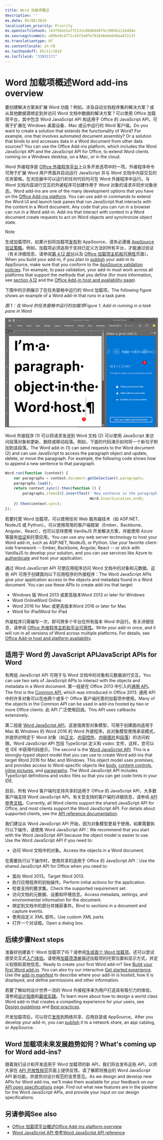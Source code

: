 ```yaml
---
title: Word 加载项概述
description: ''
ms.date: 05/08/2019
localization_priority: Priority
ms.openlocfilehash: 143f5b431aff2133c084b6d0f9c390562116dd4e
ms.sourcegitcommit: a99be9c4771c45f3e07e781646e0e649aa47213f
ms.translationtype: HT
ms.contentlocale: zh-CN
ms.lasthandoff: 05/11/2019
ms.locfileid: "33952171"
---
```

# <a name="word-add-ins-overview"></a><span data-ttu-id="7c9a5-102">Word 加载项概述</span><span class="sxs-lookup"><span data-stu-id="7c9a5-102">Word add-ins overview</span></span>

<span data-ttu-id="7c9a5-p101">要创建解决方案来扩展 Word 功能？例如，涉及自动文档程序集的解决方案？或从其他数据源绑定到并访问 Word 文档中数据的解决方案？可以使用 Office 加载项平台，其中包含 Word JavaScript API 和适用于 Office 的 JavaScript API，可用于扩展在 Windows 桌面设备、Mac 或云中运行的 Word 客户端。</span><span class="sxs-lookup"><span data-stu-id="7c9a5-p101">Do you want to create a solution that extends the functionality of Word? For example, one that involves automated document assembly? Or a solution that binds to and accesses data in a Word document from other data sources? You can use the Office Add-ins platform, which includes the Word JavaScript API and the JavaScript API for Office, to extend Word clients running on a Windows desktop, on a Mac, or in the cloud.</span></span>

<span data-ttu-id="7c9a5-p102">Word 外接程序是 [Office 外接程序平台](../overview/office-add-ins.md)上众多开发选项中的一项。外接程序命令可用于扩展 Word 用户界面并启动运行 JavaScript 并与 Word 文档中内容交互的任务窗格。在浏览器中可以运行的任何代码均可在 Word 外接程序中运行。与 Word 文档内容进行交互的外接程序可创建作用于 Word 对象的请求并同步对象状态。</span><span class="sxs-lookup"><span data-stu-id="7c9a5-p102">Word add-ins are one of the many development options that you have on the [Office Add-ins platform](../overview/office-add-ins.md). You can use add-in commands to extend the Word UI and launch task panes that run JavaScript that interacts with the content in a Word document. Any code that you can run in a browser can run in a Word add-in. Add-ins that interact with content in a Word document create requests to act on Word objects and synchronize object state.</span></span> 

> [!NOTE]
> <span data-ttu-id="7c9a5-p103">生成加载项时，如果计划将加载项[发布](../publish/publish.md)到 AppSource，请务必遵循 [AppSource 验证策略](/office/dev/store/validation-policies)。例如，加载项必须适用于支持已定义方法的所有平台，才能通过验证（有关详细信息，请参阅[第 4.12 部分](/office/dev/store/validation-policies#4-apps-and-add-ins-behave-predictably)以及 [Office 加载项主机和可用性](../overview/office-add-in-availability.md)页面）。</span><span class="sxs-lookup"><span data-stu-id="7c9a5-p103">When you build your add-in, if you plan to [publish](../publish/publish.md) your add-in to AppSource, make sure that you conform to the [AppSource validation policies](/office/dev/store/validation-policies). For example, to pass validation, your add-in must work across all platforms that support the methods that you define (for more information, see [section 4.12](/office/dev/store/validation-policies#4-apps-and-add-ins-behave-predictably) and the [Office Add-in host and availability page](../overview/office-add-in-availability.md)).</span></span>

<span data-ttu-id="7c9a5-113">下图中的示例展示了在任务窗格中运行的 Word 加载项。</span><span class="sxs-lookup"><span data-stu-id="7c9a5-113">The following figure shows an example of a Word add-in that runs in a task pane.</span></span>

<span data-ttu-id="7c9a5-114">*图 1：在 Word 的任务窗格中运行的加载项*</span><span class="sxs-lookup"><span data-stu-id="7c9a5-114">*Figure 1. Add-in running in a task pane in Word*</span></span>

![在 Word 的任务窗格中运行的外接程序](../images/word-add-in-show-host-client.png)

<span data-ttu-id="7c9a5-p104">Word 外接程序 (1) 可以将请求发送到 Word 文档 (2) 可以使用 JavaScript 来访问段落对象和更新、删除或移动段落。例如，下面的代码演示如何将一个新句子附加到该段落。</span><span class="sxs-lookup"><span data-stu-id="7c9a5-p104">The Word add-in (1) can send requests to the Word document (2) and can use JavaScript to access the paragraph object and update, delete, or move the paragraph. For example, the following code shows how to append a new sentence to that paragraph.</span></span>

```js
Word.run(function (context) {
    var paragraphs = context.document.getSelection().paragraphs;
    paragraphs.load();
    return context.sync().then(function () {
        paragraphs.items[0].insertText(' New sentence in the paragraph.',
                                       Word.InsertLocation.end);
    }).then(context.sync);
});

```

<span data-ttu-id="7c9a5-p105">若要托管 Word 加载项，可以使用任何 Web 服务器技术（如 ASP.NET、NodeJS 或 Python）。可以使用常用的客户端框架（Ember、Backbone、Angular、React），也可以坚持使用 VanillaJS 开发解决方案，并能使用 Azure 等服务[验证](../develop/use-the-oauth-authorization-framework-in-an-office-add-in.md)和托管应用。</span><span class="sxs-lookup"><span data-stu-id="7c9a5-p105">You can use any web server technology to host your Word add-in, such as ASP.NET, NodeJS, or Python. Use your favorite client-side framework -- Ember, Backbone, Angular, React -- or stick with VanillaJS to develop your solution, and you can use services like Azure to [authenticate](../develop/use-the-oauth-authorization-framework-in-an-office-add-in.md) and host your application.</span></span>

<span data-ttu-id="7c9a5-p106">通过 Word JavaScript API 可使应用程序访问 Word 文档中的对象和元数据。这些 API 可用于创建面向以下应用程序的外接程序：</span><span class="sxs-lookup"><span data-stu-id="7c9a5-p106">The Word JavaScript APIs give your application access to the objects and metadata found in a Word document. You can use these APIs to create add-ins that target:</span></span>

* <span data-ttu-id="7c9a5-122">Windows 版 Word 2013 或更高版本</span><span class="sxs-lookup"><span data-stu-id="7c9a5-122">Word 2013 or later for Windows</span></span>
* <span data-ttu-id="7c9a5-123">Word Online</span><span class="sxs-lookup"><span data-stu-id="7c9a5-123">Word Online</span></span>
* <span data-ttu-id="7c9a5-124">Word 2016 for Mac 或更高版本</span><span class="sxs-lookup"><span data-stu-id="7c9a5-124">Word 2016 or later for Mac</span></span>
* <span data-ttu-id="7c9a5-125">Word for iPad</span><span class="sxs-lookup"><span data-stu-id="7c9a5-125">Word for iPad</span></span>

<span data-ttu-id="7c9a5-p107">外接程序只需编写一次，即可跨多个平台在所有版本 Word 中运行。有关详细信息，请参阅 [Office 外接程序主机和平台可用性](../overview/office-add-in-availability.md)。</span><span class="sxs-lookup"><span data-stu-id="7c9a5-p107">Write your add-in once, and it will run in all versions of Word across multiple platforms. For details, see [Office Add-in host and platform availability](../overview/office-add-in-availability.md).</span></span>

## <a name="javascript-apis-for-word"></a><span data-ttu-id="7c9a5-128">适用于 Word 的 JavaScript API</span><span class="sxs-lookup"><span data-stu-id="7c9a5-128">JavaScript APIs for Word</span></span>

<span data-ttu-id="7c9a5-129">有两组 JavaScript API 可用于与 Word 文档中的对象和元数据进行交互。</span><span class="sxs-lookup"><span data-stu-id="7c9a5-129">You can use two sets of JavaScript APIs to interact with the objects and metadata in a Word document.</span></span> <span data-ttu-id="7c9a5-130">第一组是在 Office 2013 中引入的[通用 API](../reference/javascript-api-for-office.md)。</span><span class="sxs-lookup"><span data-stu-id="7c9a5-130">The first is the [Common API](../reference/javascript-api-for-office.md), which was introduced in Office 2013.</span></span> <span data-ttu-id="7c9a5-131">通用 API 中的许多对象可以在由两个或多个 Office 客户端托管的加载项中使用。</span><span class="sxs-lookup"><span data-stu-id="7c9a5-131">Many of the objects in the Common API can be used in add-ins hosted by two or more Office clients.</span></span> <span data-ttu-id="7c9a5-132">此 API 广泛使用回调。</span><span class="sxs-lookup"><span data-stu-id="7c9a5-132">This API uses callbacks extensively.</span></span>

<span data-ttu-id="7c9a5-p109">第二组是 [Word JavaScript API](../reference/overview/word-add-ins-reference-overview.md)。这是强类型对象模型，可用于创建面向适用于 Mac 和 Windows 的 Word 2016 的 Word 外接程序。此对象模型使用承诺模式，并提供对特定于 Word 对象（如[正文](/javascript/api/word/word.body)、[内容控件](/javascript/api/word/word.contentcontrol)、[内联图片](/javascript/api/word/word.inlinepicture)和[段落](/javascript/api/word/word.paragraph)）的访问权限。Word JavaScript API 包括 TypeScript 定义和 vsdoc 文件，这样，您可以在 IDE 中获得代码提示。</span><span class="sxs-lookup"><span data-stu-id="7c9a5-p109">The second is the [Word JavaScript API](../reference/overview/word-add-ins-reference-overview.md). This is a strongly-typed object model that you can use to create Word add-ins that target Word 2016 for Mac and Windows. This object model uses promises, and provides access to Word-specific objects like [body](/javascript/api/word/word.body), [content controls](/javascript/api/word/word.contentcontrol), [inline pictures](/javascript/api/word/word.inlinepicture), and [paragraphs](/javascript/api/word/word.paragraph). The Word JavaScript API includes TypeScript definitions and vsdoc files so that you can get code hints in your IDE.</span></span>

<span data-ttu-id="7c9a5-p110">目前，所有 Word 客户端均支持共享的适用于 Office 的 JavaScript API，大多数客户端支持 Word JavaScript API。有关受支持的客户端的详细信息，请参阅 [API 参考文档](/office/dev/add-ins/reference/javascript-api-for-office?product=word)。</span><span class="sxs-lookup"><span data-stu-id="7c9a5-p110">Currently, all Word clients support the shared JavaScript API for Office, and most clients support the Word JavaScript API. For details about supported clients, see the [API reference documentation](/office/dev/add-ins/reference/javascript-api-for-office?product=word).</span></span>

<span data-ttu-id="7c9a5-p111">我们建议从 Word JavaScript API 开始，因为对象模型更易于使用。如果需要执行以下操作，请使用 Word JavaScript API：</span><span class="sxs-lookup"><span data-stu-id="7c9a5-p111">We recommend that you start with the Word JavaScript API because the object model is easier to use. Use the Word JavaScript API if you need to:</span></span>

* <span data-ttu-id="7c9a5-141">访问 Word 文档中的对象。</span><span class="sxs-lookup"><span data-stu-id="7c9a5-141">Access the objects in a Word document.</span></span>

<span data-ttu-id="7c9a5-142">在需要执行以下操作时，使用共享的适用于 Office 的 JavaScript API：</span><span class="sxs-lookup"><span data-stu-id="7c9a5-142">Use the shared JavaScript API for Office when you need to:</span></span>

* <span data-ttu-id="7c9a5-143">面向 Word 2013。</span><span class="sxs-lookup"><span data-stu-id="7c9a5-143">Target Word 2013.</span></span>
* <span data-ttu-id="7c9a5-144">执行应用程序的初始操作。</span><span class="sxs-lookup"><span data-stu-id="7c9a5-144">Perform initial actions for the application.</span></span>
* <span data-ttu-id="7c9a5-145">检查支持的要求集。</span><span class="sxs-lookup"><span data-stu-id="7c9a5-145">Check the supported requirement set.</span></span>
* <span data-ttu-id="7c9a5-146">访问文档的元数据、设置和环境信息。</span><span class="sxs-lookup"><span data-stu-id="7c9a5-146">Access metadata, settings, and environmental information for the document.</span></span>
* <span data-ttu-id="7c9a5-147">绑定到文档中的部分并捕获事件。</span><span class="sxs-lookup"><span data-stu-id="7c9a5-147">Bind to sections in a document and capture events.</span></span>
* <span data-ttu-id="7c9a5-148">使用自定义 XML 部件。</span><span class="sxs-lookup"><span data-stu-id="7c9a5-148">Use custom XML parts.</span></span>
* <span data-ttu-id="7c9a5-149">打开一个对话框。</span><span class="sxs-lookup"><span data-stu-id="7c9a5-149">Open a dialog box.</span></span>

## <a name="next-steps"></a><span data-ttu-id="7c9a5-150">后续步骤</span><span class="sxs-lookup"><span data-stu-id="7c9a5-150">Next steps</span></span>

<span data-ttu-id="7c9a5-p112">准备好创建首个 Word 加载项了吗？请参阅[生成首个 Word 加载项](word-add-ins.md)。还可以尝试感受交互式[入门体验](/office/dev/add-ins/?product=Word)。请使用[加载项清单](../develop/add-in-manifests.md)描述加载项的托管位置和显示方式，并定义权限和其他信息。</span><span class="sxs-lookup"><span data-stu-id="7c9a5-p112">Ready to create your first Word add-in? See [Build your first Word add-in](word-add-ins.md). You can also try our interactive [Get started experience](/office/dev/add-ins/?product=Word). Use the [add-in manifest](../develop/add-in-manifests.md) to describe where your add-in is hosted, how it is displayed, and define permissions and other information.</span></span>

<span data-ttu-id="7c9a5-155">若要了解如何设计世界一流的 Word 外接程序来为用户打造具有吸引力的体验，请参阅[设计指南](../design/add-in-design.md)和[最佳实践](../concepts/add-in-development-best-practices.md)。</span><span class="sxs-lookup"><span data-stu-id="7c9a5-155">To learn more about how to design a world class Word add-in that creates a compelling experience for your users, see [Design guidelines](../design/add-in-design.md) and [Best practices](../concepts/add-in-development-best-practices.md).</span></span>

<span data-ttu-id="7c9a5-156">开发加载项后，可以将它[发布](../publish/publish.md)到网络共享、应用目录或 AppSource。</span><span class="sxs-lookup"><span data-stu-id="7c9a5-156">After you develop your add-in, you can [publish](../publish/publish.md) it to a network share, an app catalog, or AppSource.</span></span>

## <a name="whats-coming-up-for-word-add-ins"></a><span data-ttu-id="7c9a5-157">Word 加载项未来发展趋势如何？</span><span class="sxs-lookup"><span data-stu-id="7c9a5-157">What's coming up for Word add-ins?</span></span>

<span data-ttu-id="7c9a5-p113">随着我们设计和开发适用于 Word 加载项的新 API，我们将会发布这些 API，以供大家在 [API 开放性规范](/office/dev/add-ins/reference/openspec)页面上提供反馈。请了解即将推出的 Word JavaScript API 新功能，并提供对设计规范的宝贵意见。</span><span class="sxs-lookup"><span data-stu-id="7c9a5-p113">As we design and develop new APIs for Word add-ins, we'll make them available for your feedback on our [API open specifications](/office/dev/add-ins/reference/openspec) page. Find out what new features are in the pipeline for the Word JavaScript APIs, and provide your input on our design specifications.</span></span>

## <a name="see-also"></a><span data-ttu-id="7c9a5-160">另请参阅</span><span class="sxs-lookup"><span data-stu-id="7c9a5-160">See also</span></span>

* [<span data-ttu-id="7c9a5-161">Office 加载项平台概述</span><span class="sxs-lookup"><span data-stu-id="7c9a5-161">Office Add-ins platform overview</span></span>](../overview/office-add-ins.md)
* [<span data-ttu-id="7c9a5-162">Word JavaScript API 参考</span><span class="sxs-lookup"><span data-stu-id="7c9a5-162">Word JavaScript API reference</span></span>](/office/dev/add-ins/reference/overview/word-add-ins-reference-overview)
